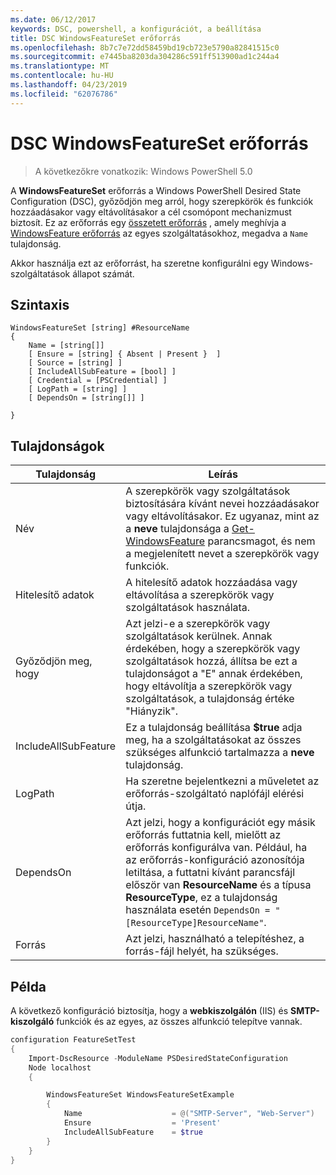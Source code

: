 ```yaml
---
ms.date: 06/12/2017
keywords: DSC, powershell, a konfigurációt, a beállítása
title: DSC WindowsFeatureSet erőforrás
ms.openlocfilehash: 8b7c7e72dd58459bd19cb723e5790a82841515c0
ms.sourcegitcommit: e7445ba8203da304286c591ff513900ad1c244a4
ms.translationtype: MT
ms.contentlocale: hu-HU
ms.lasthandoff: 04/23/2019
ms.locfileid: "62076786"
---
```

# <a name="dsc-windowsfeatureset-resource"></a>DSC WindowsFeatureSet erőforrás

> A következőkre vonatkozik: Windows PowerShell 5.0

A **WindowsFeatureSet** erőforrás a Windows PowerShell Desired State Configuration (DSC), győződjön meg arról, hogy szerepkörök és funkciók hozzáadásakor vagy eltávolításakor a cél csomópont mechanizmust biztosít.
Ez az erőforrás egy [összetett erőforrás](../../../resources/authoringResourceComposite.md) , amely meghívja a [WindowsFeature erőforrás](windowsfeatureResource.md) az egyes szolgáltatásokhoz, megadva a `Name` tulajdonság.

Akkor használja ezt az erőforrást, ha szeretne konfigurálni egy Windows-szolgáltatások állapot számát.

## <a name="syntax"></a>Szintaxis

```
WindowsFeatureSet [string] #ResourceName
{
    Name = [string[]]
    [ Ensure = [string] { Absent | Present }  ]
    [ Source = [string] ]
    [ IncludeAllSubFeature = [bool] ]
    [ Credential = [PSCredential] ]
    [ LogPath = [string] ]
    [ DependsOn = [string[]] ]

}
```

## <a name="properties"></a>Tulajdonságok

|  Tulajdonság  |  Leírás   |
|---|---|
| Név| A szerepkörök vagy szolgáltatások biztosítására kívánt nevei hozzáadásakor vagy eltávolításakor. Ez ugyanaz, mint az a **neve** tulajdonsága a [Get-WindowsFeature](https://technet.microsoft.com/en-us/library/jj205469.aspx) parancsmagot, és nem a megjelenített nevet a szerepkörök vagy funkciók.|
| Hitelesítő adatok| A hitelesítő adatok hozzáadása vagy eltávolítása a szerepkörök vagy szolgáltatások használata.|
| Győződjön meg, hogy| Azt jelzi-e a szerepkörök vagy szolgáltatások kerülnek. Annak érdekében, hogy a szerepkörök vagy szolgáltatások hozzá, állítsa be ezt a tulajdonságot a "E" annak érdekében, hogy eltávolítja a szerepkörök vagy szolgáltatások, a tulajdonság értéke "Hiányzik".|
| IncludeAllSubFeature| Ez a tulajdonság beállítása **$true** adja meg, ha a szolgáltatásokat az összes szükséges alfunkció tartalmazza a **neve** tulajdonság.|
| LogPath| Ha szeretne bejelentkezni a műveletet az erőforrás-szolgáltató naplófájl elérési útja.|
| DependsOn| Azt jelzi, hogy a konfigurációt egy másik erőforrás futtatnia kell, mielőtt az erőforrás konfigurálva van. Például, ha az erőforrás-konfiguráció azonosítója letiltása, a futtatni kívánt parancsfájl először van __ResourceName__ és a típusa __ResourceType__, ez a tulajdonság használata esetén `DependsOn = "[ResourceType]ResourceName"`.|
| Forrás| Azt jelzi, használható a telepítéshez, a forrás-fájl helyét, ha szükséges.|

## <a name="example"></a>Példa

A következő konfiguráció biztosítja, hogy a **webkiszolgálón** (IIS) és **SMTP-kiszolgáló** funkciók és az egyes, az összes alfunkció telepítve vannak.

```powershell
configuration FeatureSetTest
{
    Import-DscResource -ModuleName PSDesiredStateConfiguration
    Node localhost
    {

        WindowsFeatureSet WindowsFeatureSetExample
        {
            Name                    = @("SMTP-Server", "Web-Server")
            Ensure                  = 'Present'
            IncludeAllSubFeature    = $true
        }
    }
}
```
